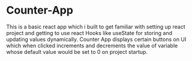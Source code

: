 # Counter-App
This is a basic react app which i built to get familiar with setting up react project and getting to use react Hooks like useState for storing and updating values dynamically. Counter App displays certain buttons on UI which when clicked increments and decrements the value of variable whose default value would be set to 0 on project startup.
